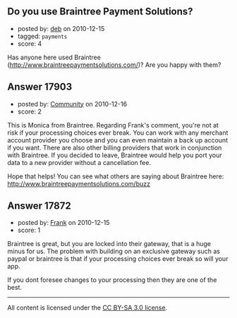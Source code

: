 ## Do you use Braintree Payment Solutions?

- posted by: [deb](https://stackexchange.com/users/-1/4033-deb) on 2010-12-15
- tagged: `payments`
- score: 4

Has anyone here used Braintree (http://www.braintreepaymentsolutions.com/)? Are you happy with them?



## Answer 17903

- posted by: [Community](https://stackexchange.com/users/-1/-1-community) on 2010-12-16
- score: 2

This is Monica from Braintree. Regarding Frank's comment, you're not at risk if your processing choices ever break. You can work with any merchant account provider you choose and you can even maintain a back up account if you want. There are also other billing providers that work in conjunction with Braintree. If you decided to leave, Braintree would help you port your data to a new provider without a cancellation fee.

Hope that helps! You can see what others are saying about Braintree here: http://www.braintreepaymentsolutions.com/buzz


## Answer 17872

- posted by: [Frank](https://stackexchange.com/users/-1/4858-frank) on 2010-12-15
- score: 1

Braintree is great, but you are locked into their gateway, that is a huge minus for us.  The problem with building on an exclusive gateway such as paypal or braintree is that if your processing choices ever break so will your app.

If you dont foresee changes to your processing then they are one of the best.




---

All content is licensed under the [CC BY-SA 3.0 license](https://creativecommons.org/licenses/by-sa/3.0/).
